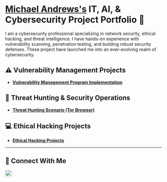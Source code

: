 # <a href="https://www.linkedin.com/in/michaellamontandrews/">Michael Andrews's</a> IT, AI, & Cybersecurity Project Portfolio 🔐

I am a cybersecurity professional specializing in network security, ethical hacking, and threat intelligence. I have hands-on experience with vulnerability scanning, penetration testing, and building robust security defenses. These project have launched me into an ever-evolving realm of cybersecurity.


## ⚠️ Vulnerability Management Projects

- **[Vulnerability Management Program Implementation](https://github.com/cyber-myke/Vulnerability_Management_Program_Implementation)**

## 🚨 Threat Hunting & Security Operations
- **[Threat Hunting Scenario (Tor Browser)](https://github.com/cyber-myke/threat_hunting_scenario_tor)**

## 💻 Ethical Hacking Projects
- **[Ethical Hacking Projects](https://github.com/cyber-myke/GaSouthernUniv/tree/main/Ethical_Hacking)**

<hr/>

## 🤳 Connect With Me

[<img align="left" alt="___________ | LinkedIn" width="22px" src="https://cdn.jsdelivr.net/npm/simple-icons@v3/icons/linkedin.svg" />][linkedin]


[linkedin]: https://www.linkedin.com/in/michaellamontandrews

<!--
<img width="35" alt="image" src="https://github.com/user-attachments/assets/2f41c7cd-5ea8-4475-b451-a37161b6c3fb"> 
<img width="35" alt="image" src="https://github.com/user-attachments/assets/77649969-9910-4994-8b96-74a116cfb2a8">
-->
